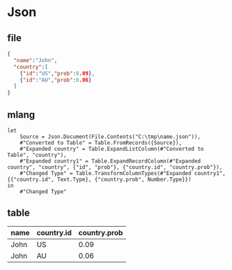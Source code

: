 # Json

## file
```json
{
  "name":"John",
  "country":[
    {"id":"US","prob":0.09},
    {"id":"AU","prob":0.06}
  ]
}
```

## mlang
```
let
    Source = Json.Document(File.Contents("C:\tmp\name.json")),
    #"Converted to Table" = Table.FromRecords({Source}),
    #"Expanded country" = Table.ExpandListColumn(#"Converted to Table", "country"),
    #"Expanded country1" = Table.ExpandRecordColumn(#"Expanded country", "country", {"id", "prob"}, {"country.id", "country.prob"}),
    #"Changed Type" = Table.TransformColumnTypes(#"Expanded country1",{{"country.id", Text.Type}, {"country.prob", Number.Type}})
in
    #"Changed Type"
```

## table
name | country.id | country.prob |
:----|:-----------|:-------------|
John | US         | 0.09         |
John | AU         | 0.06         |
